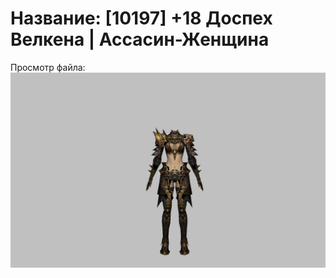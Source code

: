 # Название: [10197] +18 Доспех Велкена | Ассасин-Женщина

Просмотр файла:
![p070021.png](p070021.png)